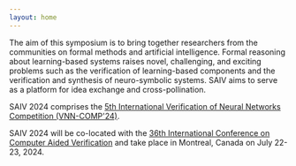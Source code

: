 ```yaml
---
layout: home
---
```

The aim of this symposium is to bring together researchers from the communities on formal methods and artificial intelligence. Formal reasoning about learning-based systems raises novel, challenging, and exciting problems such as the verification of learning-based components and the verification and synthesis of neuro-symbolic systems. SAIV aims to serve as a platform for idea exchange and cross-pollination.

SAIV 2024 comprises the [5th International Verification of Neural Networks Competition (VNN-COMP'24)](https://sites.google.com/view/vnn2024).

SAIV 2024 will be co-located with the [36th International Conference on Computer Aided Verification](http://i-cav.org/2024/) and take place in Montreal, Canada on July 22-23, 2024.
